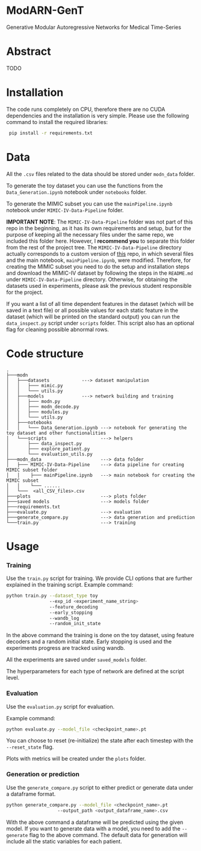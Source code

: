 # ModARN-GenT
Generative Modular Autoregressive Networks for Medical Time-Series

# Abstract
TODO 

# Installation
The code runs completely on CPU, therefore there are no CUDA dependencies and the installation is very simple.
Please use the following command to install the required libraries:
```bash
 pip install -r requirements.txt
```

# Data
All the `.csv` files related to the data should be stored under `modn_data` folder.

To generate the toy dataset you can use the functions from
the `Data_Generation.ipynb` notebook under `notebooks` folder.

To generate the MIMIC subset you can use the `mainPipeline.ipynb` notebook under `MIMIC-IV-Data-Pipeline` folder. 

**IMPORTANT NOTE**: The `MIMIC-IV-Data-Pipeline` folder was not part of this repo in the beginning, as it has its own requirements and setup, but for the purpose of keeping all the necessary files under the same repo,
we included this folder here. However, I **recommend you** to separate this folder from the rest of the project tree.
The `MIMIC-IV-Data-Pipeline` directory actually corresponds to a custom version of [this](https://github.com/healthylaife/MIMIC-IV-Data-Pipeline) repo,
in which several files and the main notebook, `mainPipeline.ipynb`, were modified.
Therefore, for creating the MIMIC subset you need to do the setup and installation steps and
download the MIMIC-IV dataset by following the steps in the `README.md` under `MIMIC-IV-Data-Pipeline` directory.
Otherwise, for obtaining the datasets used in experiments, please ask the previous student responsible for the project.

If you want a list of all time dependent features in the dataset (which will be saved in a text file) or all possible values for each static feature in the dataset (which will be printed on the standard output)
you can run the `data_inspect.py` script under `scripts` folder. This script also has an optional flag for cleaning possible abnormal rows.
# Code structure
```
.
├───modn
│   ├───datasets            ---> dataset manipulation
│   │   ├─── mimic.py
│   │   └─── utils.py
│   ├───models              ---> network building and training
│   │   ├─── modn.py
│   │   ├─── modn_decode.py
│   │   ├─── modules.py
│   │   └─── utils.py
│   ├───notebooks
│   │   └─── Data_Generation.ipynb ---> notebook for generating the toy dataset and other functionalities
│   └───scripts                    ---> helpers
│       ├─── data_inspect.py
│       ├─── explore_patient.py
│       └─── evaluation_utils.py
├───modn_data                      ---> data folder
│   ├─── MIMIC-IV-Data-Pipeline    ---> data pipeline for creating MIMIC subset folder
│   │    ├─── mainPipeline.ipynb   ---> main notebook for creating the MIMIC subset
│   │    └─── ......
│   └───  <all_CSV_files>.csv
├───plots                          ---> plots folder
├───saved models                   ---> models folder
├───requirements.txt                
├───evaluate.py                    ---> evaluation
├───generate_compare.py            ---> data generation and prediction
└───train.py                       ---> training
```

# Usage

### Training
Use the `train.py` script for training. We provide CLI options that are further explained in the training script.
Example command:
```bash
python train.py --dataset_type toy
                --exp_id <experiment_name_string>
                --feature_decoding
                --early_stopping
                --wandb_log
                --random_init_state
```
In the above command the training is done on the toy dataset, using feature decoders and a random initial state.
Early stopping is used and the experiments progress are tracked using wandb.

All the experiments are saved under `saved_models` folder.

The hyperparameters for each type of network are defined at the script level.

### Evaluation

Use the `evaluation.py` script for evaluation. 

Example command:
```bash
python evaluate.py --model_file <checkpoint_name>.pt
```
You can choose to reset (re-initialize) the state after each timestep with the `--reset_state` flag.

Plots with metrics will be created under the `plots` folder.

### Generation or prediction

Use the `generate_compare.py` script to either predict or generate data under a dataframe format.

```bash
python generate_compare.py --model_file <checkpoint_name>.pt
                   --output_path <output_dataframe_name>.csv
```
With the above command a dataframe will be predicted using the given model.
If you want to generate data with a model, you need to add the `--generate` flag to the above command. The default data for generation will include all the static variables for each patient.

